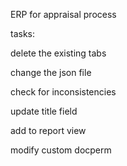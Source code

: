 ERP for appraisal process

tasks:

delete the existing tabs

change the json file

check for inconsistencies

update title field

add to report view

modify custom docperm
